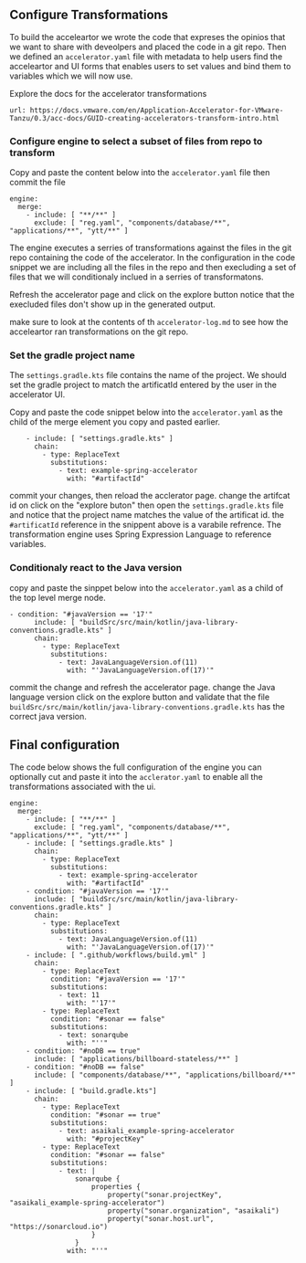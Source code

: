## Configure Transformations 

To build the acceleartor we wrote the code that expreses the 
opinios that we want to share with deveolpers and placed the code
in a git repo. Then we defined an `accelerator.yaml` file with
metadata to help users find the acceleartor and UI forms that 
enables users to set values and bind them to variables which
we will now use. 

Explore the docs for the accelerator transformations 

```dashboard:open-url
url: https://docs.vmware.com/en/Application-Accelerator-for-VMware-Tanzu/0.3/acc-docs/GUID-creating-accelerators-transform-intro.html
```

### Configure engine to select a subset of files from repo to transform

Copy and paste the content below into the `accelerator.yaml` file then commit the file

```copy
engine:
  merge:
    - include: [ "**/**" ]
      exclude: [ "reg.yaml", "components/database/**", "applications/**", "ytt/**" ]
```

The engine executes a serries of transformations against the files in the 
git repo containing the code of the accelerator. In the configuration in the
code snippet we are including all the files in the repo and then execluding 
a set of files that we will conditionaly inclued in a serries of transformatons.

Refresh the accelerator page and click on the explore button notice that 
the execluded files don't show up in the generated output.

make sure to look at the contents of th `accelerator-log.md` to see how the 
acceleartor ran transformations on the git repo. 

### Set the gradle project name

The `settings.gradle.kts` file contains the name of the project. We should 
set the gradle project to match the artificatId entered by the user in the
accelerator UI. 


Copy and paste the code snippet below into the `accelerator.yaml` 
as the child of the merge element you copy and pasted earlier.  

```copy
    - include: [ "settings.gradle.kts" ]
      chain:
        - type: ReplaceText
          substitutions:
            - text: example-spring-accelerator
              with: "#artifactId"
```

commit your changes, then reload the acclerator page. change the artifcat id 
on click on the "explore buton" then open the `settings.gradle.kts` file
and notice that the project name matches the value of the artificat id.
the `#artificatId` reference in the snippent above is a varabile refrence.
The transformation engine uses Spring Expression Language to reference 
variables. 


### Conditionaly react to the Java version 

copy and paste the sinppet below into the `accelerator.yaml` as a child 
of the top level merge node. 

```copy
- condition: "#javaVersion == '17'"
      include: [ "buildSrc/src/main/kotlin/java-library-conventions.gradle.kts" ]
      chain:
        - type: ReplaceText
          substitutions:
            - text: JavaLanguageVersion.of(11)
              with: "'JavaLanguageVersion.of(17)'"
```

commit the change and refresh the accelerator page. change the Java language version
click on the explore button and validate that the file 
`buildSrc/src/main/kotlin/java-library-conventions.gradle.kts` has the correct 
java version. 

## Final configuration 

The code below shows the full configuration of the engine you can optionally
cut and paste it into the `acclerator.yaml` to enable all the transformations
associated with the ui. 

```copy
engine:
  merge:
    - include: [ "**/**" ]
      exclude: [ "reg.yaml", "components/database/**", "applications/**", "ytt/**" ]
    - include: [ "settings.gradle.kts" ]
      chain:
        - type: ReplaceText
          substitutions:
            - text: example-spring-accelerator
              with: "#artifactId"
    - condition: "#javaVersion == '17'"
      include: [ "buildSrc/src/main/kotlin/java-library-conventions.gradle.kts" ]
      chain:
        - type: ReplaceText
          substitutions:
            - text: JavaLanguageVersion.of(11)
              with: "'JavaLanguageVersion.of(17)'"
    - include: [ ".github/workflows/build.yml" ]
      chain:
        - type: ReplaceText
          condition: "#javaVersion == '17'"
          substitutions:
            - text: 11
              with: "'17'"
        - type: ReplaceText
          condition: "#sonar == false"
          substitutions:
            - text: sonarqube
              with: "''"
    - condition: "#noDB == true"
      include: [ "applications/billboard-stateless/**" ]
    - condition: "#noDB == false"
      include: [ "components/database/**", "applications/billboard/**" ]
    - include: [ "build.gradle.kts"]
      chain:
        - type: ReplaceText
          condition: "#sonar == true"
          substitutions:
            - text: asaikali_example-spring-accelerator
              with: "#projectKey"
        - type: ReplaceText
          condition: "#sonar == false"
          substitutions:
            - text: |
                sonarqube {
                    properties {
                        property("sonar.projectKey", "asaikali_example-spring-accelerator")
                        property("sonar.organization", "asaikali")
                        property("sonar.host.url", "https://sonarcloud.io")
                    }
                }
              with: "''"
```